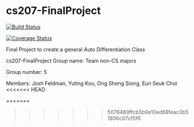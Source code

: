 # cs207-FinalProject

[![Build Status](https://travis-ci.com/AutoDiffAll/cs207-FinalProject.svg?branch=master)](https://travis-ci.com/AutoDiffAll/cs207-FinalProject.svg?branch=master)

[![Coverage Status](https://coveralls.io/repos/github/AutoDiffAll/cs207-FinalProject/badge.svg?branch=master)](https://coveralls.io/github/AutoDiffAll/cs207-FinalProject?branch=master)

Final Project to create a general Auto Differentiation Class

cs207-FinalProject
Group name: Team non-CS majors

Group number: 5

Members: Josh Feldman, Yuting Kou, Ong Sheng Siong, Eun Seuk Choi
<<<<<<< HEAD

=======
>>>>>>> 5076489ffcb5b9e10ed68feac0b51806c07cf5f6

